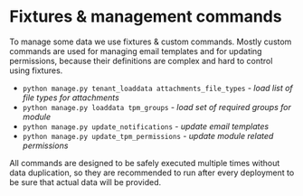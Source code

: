 # Fixtures & management commands

To manage some data we use fixtures & custom commands. Mostly custom commands are used for managing email templates and for updating permissions, because their definitions are complex and hard to control using fixtures.

* `python manage.py tenant_loaddata attachments_file_types` - _load list of file types for attachments_
* `python manage.py loaddata tpm_groups` - _load set of required groups for module_
* `python manage.py update_notifications` - _update email templates_
* `python manage.py update_tpm_permissions` - _update module related permissions_

All commands are designed to be safely executed multiple times without data duplication, so they are recommended to run after every deployment to be sure that actual data will be provided.



